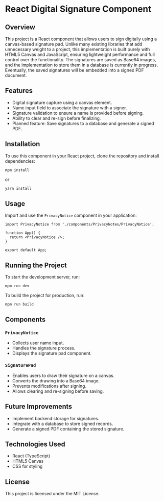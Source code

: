 # React Digital Signature Component

## Overview
This project is a React component that allows users to sign digitally using a canvas-based signature pad. Unlike many existing libraries that add unnecessary weight to a project, this implementation is built purely with HTML5 Canvas and JavaScript, ensuring lightweight performance and full control over the functionality. The signatures are saved as Base64 images, and the implementation to store them in a database is currently in progress. Eventually, the saved signatures will be embedded into a signed PDF document.

## Features
- Digital signature capture using a canvas element.
- Name input field to associate the signature with a signer.
- Signature validation to ensure a name is provided before signing.
- Ability to clear and re-sign before finalizing.
- Planned feature: Save signatures to a database and generate a signed PDF.

## Installation
To use this component in your React project, clone the repository and install dependencies:

```sh
npm install
```

or

```sh
yarn install
```

## Usage
Import and use the `PrivacyNotice` component in your application:

```tsx
import PrivacyNotice from './components/PrivacyNotes/PrivacyNotice';

function App() {
  return <PrivacyNotice />;
}

export default App;
```

## Running the Project
To start the development server, run:

```sh
npm run dev
```

To build the project for production, run:

```sh
npm run build
```

## Components

### `PrivacyNotice`
- Collects user name input.
- Handles the signature process.
- Displays the signature pad component.

### `SignaturePad`
- Enables users to draw their signature on a canvas.
- Converts the drawing into a Base64 image.
- Prevents modifications after signing.
- Allows clearing and re-signing before saving.

## Future Improvements
- Implement backend storage for signatures.
- Integrate with a database to store signed records.
- Generate a signed PDF containing the stored signature.

## Technologies Used
- React (TypeScript)
- HTML5 Canvas
- CSS for styling

## License
This project is licensed under the MIT License.

